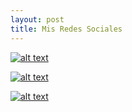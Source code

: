 ```yaml
---
layout: post
title: Mis Redes Sociales
---
```




[![alt text](https://1.bp.blogspot.com/-ETsECf7YDG4/Xfsjew4ahDI/AAAAAAAAPG8/nAlfUdMGOqgbIxsJjpa9aPL3utwNHDqhACNcBGAsYHQ/s1600/1.png "Facebook")](https://www.facebook.com/joel.alejandrosalinas98)

[![alt text](https://1.bp.blogspot.com/-M570wK3Xqwg/Xfsje0XNQ8I/AAAAAAAAPHA/ErJqwB9n_Aw6fgZ9_RLImg5TmBKyfgyrgCNcBGAsYHQ/s1600/inst.png "Instagram")](https://www.instagram.com/joel_alejandrosalinas/)

[![alt text](https://1.bp.blogspot.com/-jQwzXX0U8cg/Xfsje7BWAdI/AAAAAAAAPHE/KKZzgfw0_Jsx6FVly_n3ifqiBteRdVHlQCNcBGAsYHQ/s1600/2.png "Github")](https://github.com/Edward2290)
